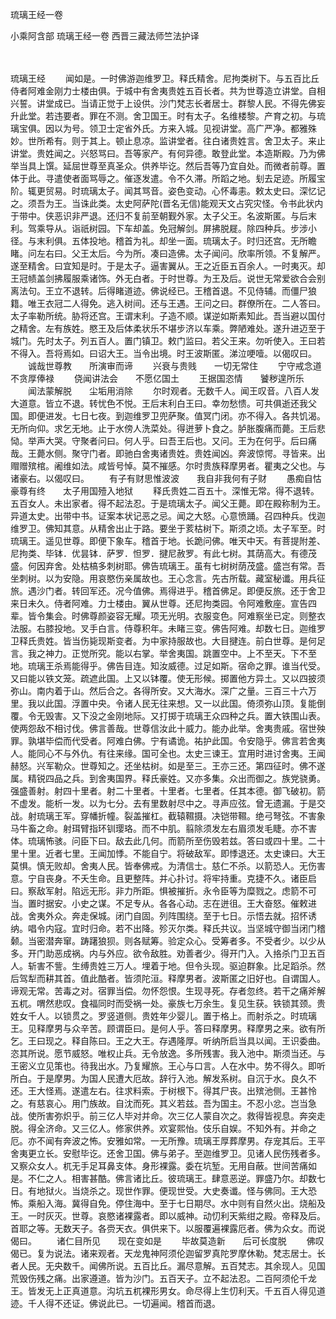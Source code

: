 琉璃王经一卷


小乘阿含部
琉璃王经一卷
西晋三藏法师竺法护译


　　

琉璃王经
　　闻如是。一时佛游迦维罗卫。释氏精舍。尼拘类树下。与五百比丘侍者阿难金刚力士楼由俱。于城中有舍夷贵姓五百长者。共为世尊造立讲堂。自相兴誓。讲堂成已。当请正觉于上设供。沙门梵志长者居士。群黎人民。不得先佛妄升此堂。若违要者。罪在不测。舍卫国王。时有太子。名维楼黎。产育之初。与琉璃宝俱。因以为号。领卫士定省外氏。方来入城。见视讲堂。高广严净。都雅殊妙。世所希有。则于其上。顿止息凉。监讲堂者。往白诸贵姓言。舍卫太子。来止讲堂。贵姓闻之。兴怒骂曰。吾等家产。有何异德。敢登此堂。本造斯殿。乃为佛举当具上馔。延屈世尊至真圣众。供养毕讫。然后吾等乃宜自处。而微者前尊。置体于此。寻遣使者面骂辱之。催逐发遣。令不久滞。所蹈之地。刬去足迹。所履宝阶。辄更贸易。时琉璃太子。闻其骂音。姿色变动。心怀毒恚。敕太史曰。深忆记之。须吾为王。当诛此类。太史阿萨陀(晋名无信)能观天文占究灾怪。令书此状内于带中。侠恶识非严退。还归不复前至朝觐外家。太子父王。名波斯匿。与后末利。驾乘导从。诣祇树园。下车却盖。免冠解剑。屏拂脱屣。除四种兵。步涉小径。与末利俱。五体投地。稽首为礼。却坐一面。琉璃太子。时归还宫。无所瞻睹。问左右曰。父王太后。今为所。凑曰造佛。太子闻问。欣率所领。不复解严。遂至精舍。曰宜知是时。于是太子。逼害翼从。王之近臣五百余人。一时夷灭。却王冠帻盖剑拂履服乘诸饰。外无白者。于时世尊。为王及后。说世无常爱欲合会别离法句。王立不退转。后得睹道迹。佛说经已。王稽首退。不见侍辅。而僵尸狼籍。唯王衣冠二人得免。逃入树间。还与王遇。王问之曰。群僚所在。二人答曰。太子率勒所统。胁将还宫。王谓末利。子造不顺。谋逆如斯素知此。吾当避以国付之精舍。左有族姓。愍王及后体柔状乐不堪步济以车乘。弊陋难处。遂升进迈至于城门。先时太子。列五百人。置门镇卫。敕门监曰。若父王来。勿听使入。王曰若不得入。吾将焉如。曰诏大王。当令出境。时王波斯匿。涕泣哽噎。以偈叹曰。
　　诚哉世尊教　　所演审而谛
　　兴衰与贵贱　　一切无常住
　　宁守戒念道　　不贪厚俸禄
　　侥闻讲法会　　不愿亿国土
　　王据国恣情　　饕秽遑所乐
　　闻法蒙解脱　　尘垢用消除
　　尔时观者。无数千人。闻王叹音。八百人发大道意。皆立不退。转忧色不悦。王后末利白王曰。幸勿愁愦。可共俱逝还我父国。即便进发。七日七夜。到迦维罗卫兜萨聚。值冥门闭。亦不得入。各共饥渴。无所向仰。求乞无地。止于水傍人洗菜处。得迸萝卜食之。胪胀腹痛而薨。王后悲恸。举声大哭。守聚者问曰。何人乎。曰吾王后也。又问。王为在何乎。后曰痛哉。王薨水侧。聚守门者。即驰白舍夷诸贵姓。贵姓闻凶。奔波惊愕。寻皆来。出赗赠殡棺。阇维如法。咸皆号悼。莫不摧感。尔时贵族释摩男者。瞿夷之父也。与诸豪右。以偈叹曰。
　　有子有财思惟波波　　我自非我何有子财
　　愚痴自怙豪尊有终　　太子用国殪入地狱
　　释氏贵姓二百五十。深惟无常。得不退转。五百女人。未出家者。得不起法忍。于是琉璃太子。闻父王薨。即在殿称制为王。异道太史。出带中书。证案本状记恶之忌。闻之大怒。心意愤踊。召四种兵。伐迦维罗卫。佛知其意。从精舍出止于路。要坐于荄枯树下。斯须之顷。太子军至。时琉璃王。遥见世尊。即便下象车。稽首于地。长跪问佛。唯天中天。有菩提附差、尼拘类、毕钵．优昙钵．萨罗．怛罗．揵尼赦罗。有此七树。其荫高大。有德茂盛。何因弃舍。处枯槁多刺树耶。佛告琉璃王。虽有七树树荫茂盛。盛岂有常。吾坐刺树。以为安隐。用哀愍伤亲属故也。王心念言。先古所载。藏室秘谶。用兵征旅。遇沙门者。转回军还。况今值佛。焉得进乎。稽首佛足。即便反旅。还于舍卫来日未久。侍者阿难。力士楼由。翼从世尊。还尼拘类园。令阿难敷座。宣告四辈。皆令集会。时佛尊颜姿容无耀。项无光明。衣服变色。阿难察坐已定。则整衣法服。右膝投地。叉手白言。侍尊积年。未睹三变。佛告阿难。却数七日。迦维罗卫释氏贵姓。皆当伤毙现斯变者。为中家持服故也。大目揵连。前白世尊。是何足言。我之神力。正觉所究。能以右掌。举舍夷国。跳置空中。上不至天。下不至地。琉璃王杀焉能得乎。佛告目连。知汝威德。过足如斯。宿命之罪。谁当代受。又曰能以铁文笼。疏遮此国。上又以钵覆。使无形候。掷置他方异土。又以四披须弥山。南内着于山。然后合之。各得所安。又大海水。深广之量。三百三十六万里。我以此国。浮置中央。令诸人民无往来想。又一以此国。倚须弥山顶。复能倒覆。令无毁害。又下没之金刚地际。又打掷于琉璃王众四种之兵。置大铁围山表。使两怨敌不相讨伐。佛言善哉。世尊信汝此十威力。能办此举。舍夷贵戚。宿世殃罪。孰堪毕偿而代受者。阿难白佛。宁有谲诡。祐护此国。令安隐乎。佛言若舍夷人。能同心不与外仇。有往来缘。国可全也。太史三谏王。宜用时进讨舍夷。王闻赫怒。兴军勒众。世尊知之。还坐枯树。如是至三。王亦三还。第四征时。佛不遂属。精锐四品之兵。到舍夷国界。释氏豪姓。又亦多集。众出而御之。族党骁勇。强盛善射。射四十里者。射二十里者。十里者。七里者。任其本德。御飞破初。箭不虚发。能析一发。以为七分。去有里数射尽中之。寻声应弦。曾无遗漏。于是交战。射琉璃王军。穿幡折幢。裂盖摧杠。截辕韅摄。决铠带韅。绝弓弩弦。不害象马牛畜之命。射珥臂指环钏璎珞。而不中肌。翦除须发左右眉须发毛睫。亦不害体。琉璃怖骇。问臣下曰。敌去此几何。而箭所至伤毁若兹。答曰或四十里。二十里十里。近者七里。王闻加悸。不能自宁。将破敌军。即悸退还。太史谏曰。大王莫惧。慎无败却。舍夷人民。皆奉佛戒。为清信士。慈仁不杀。以箭恐人。无伤害意。宁自丧身。不夭生命。且更整阵。并心扑讨。将牢持重。克捷不久。诸臣启曰。察敌军射。陷远无形。非力所距。惧被摧折。永令臣等为糜戮之。虑箭不可当。置时据安。小史之谋。不足专从。各各心动。志在迸徂。王大奋怒。催敕进战。舍夷外众。奔走保城。闭门自固。列阵围绕。至于七日。示悟去就。招怀诱纳。唱令内寇。宜时归命。若不出降。殄灭尔类。释氏共议。当坚城守御当闭门稽颡。当密潜奔窜。踌躇狼狈。则各赋筹。验定众心。受筹者多。不受者少。以少从多。开门助恶成祸。内与外应。欲令敌胜。劝善者少。得开门入。入挌杀门卫五百人。斩害不訾。生缚贵姓三万人。埋着于地。但令头现。驱迫群象。比足蹈杀。然后驾犁而耕其首。值此酷者。皆须陀洹。释摩男者。波斯匿之旧好也。自谓国人。谛观无常。苦毒之对。宿罪当偿。勿怀怨恨。生现寻死。存者忽终。若干之痛斧解五杌。喟然悲叹。食福同时而受祸一处。豪族七万余生。复见生获。铁锁其颈。贵姓女千人。以锁贯之。罗竖道侧。贵姓年少婴儿。置于格上。而射杀之。时琉璃王。见释摩男与众辛苦。顾谓臣曰。是何人乎。答曰释摩男。释摩男之来。欲有所乞。王曰现之。释自陈曰。王之大王。存遇隆厚。听纳所启当具以闻。王识委曲。恣其所说。愿节威怒。唯权止兵。无令放逸。多所残害。我入池中。斯须当还。与王密义立见策也。待我出水。乃复耀旅。王心与口言。人在水中。势不得久。即听所白。于是摩男。为国人民遭大厄故。辞行入池。解发系树。自沉于水。良久不还。王大怪焉。遂遣左右。往求料索。于树根下。得其尸丧。出殡池侧。王甚怜之。有慈哀心。用门族故。自沈而死。其义若兹。吾为国主。不忍小忿。岂当急战。使所害弥炽乎。前三亿人毕对并命。次三亿人蒙自次之。救得皆视息。奔突走脱。得全济命。又三亿人。修家供养。欢宴熙怡。伎乐自娱。不知外有。并命之厄。亦不闻有奔波之怖。安雅如常。一无所豫。琉璃王厚葬摩男。存宠其后。王平舍夷更立长。安慰毕讫。还舍卫国。佛与弟子。至迦维罗卫。见诸人民伤残者多。又察众女人。杌无手足耳鼻支体。身形裸露。委在坑堑。无用自蔽。世间苦痛如是。不仁之人。相害甚酷。佛言诸比丘。彼琉璃王。肆意恶逆。罪盛乃尔。却数七日。有地狱火。当烧杀之。现世作罪。便现世受。大史奏谶。怪与佛同。王大恐怖。乘船入海。冀得自免。停住海中。至于七日期尽。水中则有自然火出。烧船及王。一时灰灭。世尊。哀愍诸裸露者。即以威神。动忉利天紫绀之殿。帝释及后。首耶之等。无数天子。各赍天衣。俱供来下。以服覆遍裸露厄者。佛为众女。而说偈曰。
　　诸仁目所见　　现在变如是
　　毕故莫造新　　后可长度脱
　　佛叹偈已。复为说法。诸来观者。天龙鬼神阿须伦迦留罗真陀罗摩休勒。梵志居士。长者人民。无央数千。闻佛所说。五百比丘。漏尽意解。五百梵志。其余现人。见国荒毁伤残之痛。出家遵道。皆为沙门。五百天子。立不起法忍。二百阿须伦千龙王。皆发无上正真道意。沟坑五杌裸形男女。命尽得上生忉利天。千五百人得见道迹。千人得不还证。佛说此已。一切遍闻。稽首而退。


